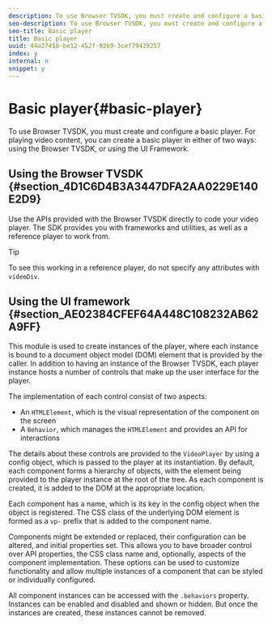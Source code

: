 ```yaml
---
description: To use Browser TVSDK, you must create and configure a basic player. For playing video content, you can create a basic player in either of two ways  using the Browser TVSDK, or using the UI Framework.
seo-description: To use Browser TVSDK, you must create and configure a basic player. For playing video content, you can create a basic player in either of two ways  using the Browser TVSDK, or using the UI Framework.
seo-title: Basic player
title: Basic player
uuid: 44a27458-be12-452f-92b9-3cef79439257
index: y
internal: n
snippet: y
---
```


# Basic player{#basic-player}

To use Browser TVSDK, you must create and configure a basic player. For playing video content, you can create a basic player in either of two ways: using the Browser TVSDK, or using the UI Framework.

## Using the Browser TVSDK {#section_4D1C6D4B3A3447DFA2AA0229E140E2D9}

Use the APIs provided with the Browser TVSDK directly to code your video player. The SDK provides you with frameworks and utilities, as well as a reference player to work from. 

>[!TIP]
>
>To see this working in a reference player, do not specify any attributes with `videoDiv`.

## Using the UI framework {#section_AE02384CFEF64A448C108232AB62A9FF}

This module is used to create instances of the player, where each instance is bound to a document object model (DOM) element that is provided by the caller. In addition to having an instance of the Browser TVSDK, each player instance hosts a number of controls that make up the user interface for the player.

The implementation of each control consist of two aspects:

* An `HTMLElement`, which is the visual representation of the component on the screen 
* A `Behavior`, which manages the `HTMLElement` and provides an API for interactions

The details about these controls are provided to the `VideoPlayer` by using a config object, which is passed to the player at its instantiation. By default, each component forms a hierarchy of objects, with the element being provided to the player instance at the root of the tree. As each component is created, it is added to the DOM at the appropriate location.

Each component has a name, which is its key in the config object when the object is registered. The CSS class of the underlying DOM element is formed as a `vp-` prefix that is added to the component name.

Components might be extended or replaced, their configuration can be altered, and initial properties set. This allows you to have broader control over API properties, the CSS class name and, optionally, aspects of the component implementation. These options can be used to customize functionality and allow multiple instances of a component that can be styled or individually configured.

All component instances can be accessed with the `.behaviors` property. Instances can be enabled and disabled and shown or hidden. But once the instances are created, these instances cannot be removed. 
